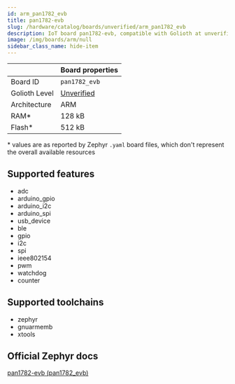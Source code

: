 ```yaml
---
id: arm_pan1782_evb
title: pan1782-evb
slug: /hardware/catalog/boards/unverified/arm_pan1782_evb
description: IoT board pan1782-evb, compatible with Golioth at unverified level.
image: /img/boards/arm/null
sidebar_class_name: hide-item
---
```


[//]: # (This is an auto-generated file, do not edit! Changes to it will be lost upon re-generation)



|                | Board properties     |
| -------------  | -------------------- |
| Board ID       | `pan1782_evb` |
| Golioth Level  | [Unverified](/hardware#unverified-boards) |
| Architecture   | ARM |
| RAM*           | 128 kB |
| Flash*         | 512 kB |

\* values are as reported by Zephyr `.yaml` board files, which don't represent the overall available resources



## Supported features

* adc
* arduino_gpio
* arduino_i2c
* arduino_spi
* usb_device
* ble
* gpio
* i2c
* spi
* ieee802154
* pwm
* watchdog
* counter

## Supported toolchains

* zephyr
* gnuarmemb
* xtools

## Official Zephyr docs

[pan1782-evb (pan1782_evb)](https://docs.zephyrproject.org/latest/boards/arm/pan1782_evb/doc/index.html)
